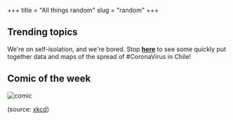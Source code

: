 +++ 
title = "All things random"
slug = "random"
+++

## Trending topics

We're on self-isolation, and we're bored. Stop **[here](http://www.magdalenabennett.com/covid)** to see some quickly put together data and maps of the spread of #CoronaVirus in Chile!

## Comic of the week

![comic](/images/thesis_defense.png?raw=true)

(source: [xkcd](https://xkcd.com/1403/))

